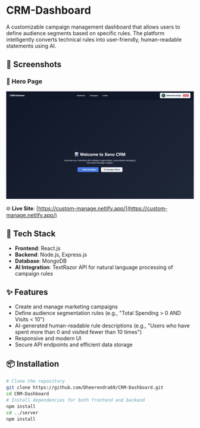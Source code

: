 # CRM-Dashboard

A customizable campaign management dashboard that allows users to define audience segments based on specific rules. The platform intelligently converts technical rules into user-friendly, human-readable statements using AI.

## 📸 Screenshots

### 🔐 Hero Page
![Hero Page](./website-demo/Hero-Page.jpeg)

🌐 **Live Site**: [https://custom-manage.netlify.app/](https://custom-manage.netlify.app/)

## 🚀 Tech Stack

- **Frontend**: React.js  
- **Backend**: Node.js, Express.js  
- **Database**: MongoDB  
- **AI Integration**: TextRazor API for natural language processing of campaign rules  

## ✨ Features

- Create and manage marketing campaigns
- Define audience segmentation rules (e.g., "Total Spending > 0 AND Visits < 10")
- AI-generated human-readable rule descriptions (e.g., "Users who have spent more than 0 and visited fewer than 10 times")
- Responsive and modern UI
- Secure API endpoints and efficient data storage

## 📦 Installation

```bash
# Clone the repository
git clone https://github.com/Dheerendra69/CRM-Dashboard.git
cd CRM-Dashboard
# Install dependencies for both frontend and backend
npm install
cd ../server
npm install
```
